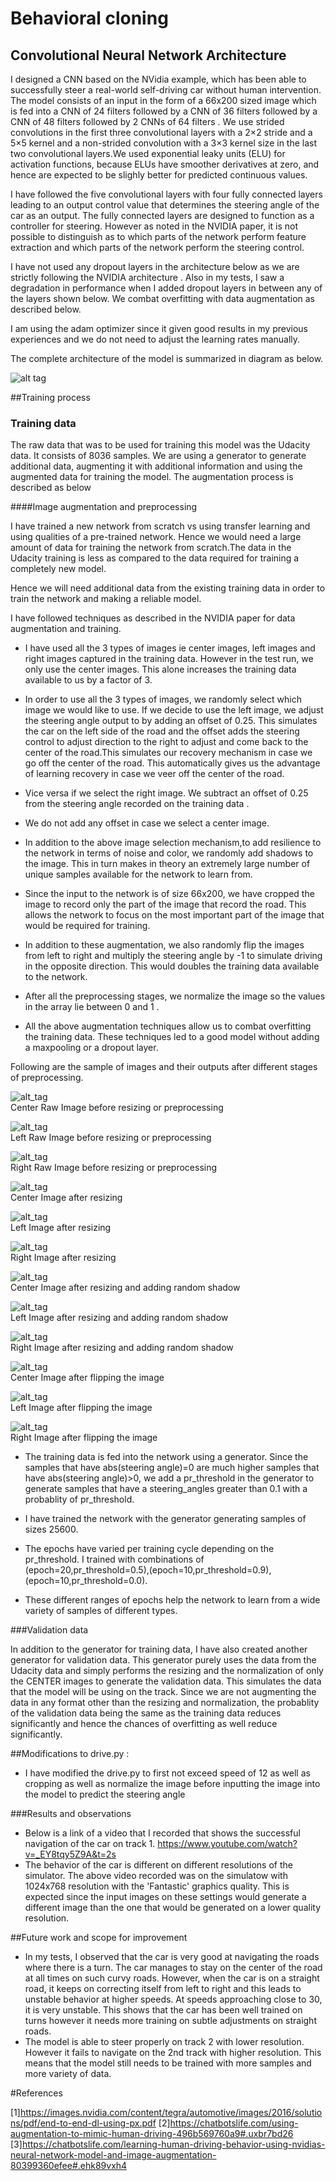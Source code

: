 # Behavioral cloning

## Convolutional Neural Network Architecture

I designed a CNN based on the NVidia example, which has been able to successfully steer a real-world self-driving car without human intervention. The model consists of an input in the form of a 66x200 sized image which is fed into a CNN of 24 filters followed by a CNN of 36 filters followed by a CNN of 48 filters followed by 2 CNNs of 64 filters . We use strided convolutions in the first three convolutional layers with a 2×2 stride and a 5×5 kernel and a non-strided convolution with a 3×3 kernel size in the last two convolutional layers.We used exponential leaky units (ELU) for activation functions, because ELUs have smoother derivatives at zero, and hence are expected to be slighly better for predicted continuous values.

I have followed the five convolutional layers with four fully connected layers leading to an output control value that determines the steering angle of the car as an output. The fully connected layers are designed to function as a controller for steering. However as noted in the NVIDIA paper, it is not possible to distinguish as to which parts of the network perform feature extraction and which parts of the network perform the steering control.

I have not used any dropout layers in the architecture below as we are strictly following the NVIDIA architecture . Also in my tests, I saw a degradation in performance when I added dropout layers in between any of the layers shown below. We combat overfitting with data augmentation as described below. 

I am using the adam optimizer since it given good results in my previous experiences and we do not need to adjust the learning rates manually. 

The complete architecture of the model is summarized in diagram as below.

![alt tag](nvidia_arch_diagram.png)


##Training process

### Training data 

The raw data that was to be used for training this model was the Udacity data. It consists of 8036 samples. We are using a generator to generate additional data, augmenting it with additional information and using the augmented data for training the model. The augmentation process is described as below

####Image augmentation and preprocessing

I have trained a new network from scratch vs using transfer learning and using qualities of a pre-trained network. Hence we would need a large amount of data for training the network from scratch.The data in the Udacity training is less as compared to the data required for training a completely new model.

Hence we will need additional data from the existing training data in order to train the network and making a reliable model. 

I have followed techniques as described in the NVIDIA paper for data augmentation and training. 

* I have used all the 3 types of images ie center images, left images and right images captured in the training data. However in the test run, we only use the center images. This alone increases the training data available to us by a factor of 3. 

* In order to use all the 3 types of images, we randomly select which image we would like to use. If we decide to use the left image, we adjust the steering angle output to by adding an offset of 0.25. This simulates the car on the left side of the road and the offset adds the steering control to adjust direction to the right to adjust and come back to the center of the road.This simulates our recovery mechanism in case we go off the center of the road. This automatically gives us the advantage of learning recovery in case we veer off the center of the road.

* Vice versa if we select the right image. We subtract an offset of 0.25 from the steering angle recorded on the training data . 

* We do not add any offset in case we select a center image. 

* In addition to the above image selection mechanism,to add resilience to the network in terms of noise and color, we randomly add shadows to the image. This in turn makes in theory an extremely large number of unique samples available for the network to learn from. 

* Since the input to the network is of size 66x200, we have cropped the image to record only the part of the image that record the road. This allows the network to focus on the most important part of the image that would be required for training.

* In addition to these augmentation, we also randomly flip the images from left to right and multiply the steering angle by -1 to simulate driving in the opposite direction. This would doubles the training data available to the network.

* After all the preprocessing stages, we normalize the image so the values in the array lie between 0 and 1 . 

* All the above augmentation techniques allow us to combat overfitting the training data. These techniques led to a good model without adding a maxpooling or a dropout layer. 

Following are the sample of images and their outputs after different stages of preprocessing.

![alt_tag](center_image.jpg) <br>
    Center Raw Image before resizing or preprocessing 


![alt_tag](left_image.jpg) <br>
    Left Raw Image before resizing or preprocessing 


![alt_tag](right_image.jpg)<br>
    Right Raw Image before resizing or preprocessing 


![alt_tag](center_image_resized.jpg) <br>
    Center Image after resizing


![alt_tag](left_image_resized.jpg) <br>
    Left Image after resizing 


![alt_tag](right_image_resized.jpg)<br>
    Right Image after resizing


![alt_tag](center_image_random_shadow.jpg) <br>
    Center Image after resizing and adding random shadow 
     

![alt_tag](left_image_random_shadow.jpg) <br>
    Left Image after resizing and adding random shadow 
    

![alt_tag](right_image_random_shadow.jpg)<br>
    Right Image after resizing and adding random shadow 
    

![alt_tag](center_image_flipped.jpg) <br>
    Center Image after flipping the image
     

![alt_tag](left_image_flipped.jpg) <br>
    Left Image after flipping the image
    

![alt_tag](right_image_flipped.jpg)<br>
    Right Image after flipping the image

* The training data is fed into the network using a generator. Since the samples that have abs(steering angle)=0 are much higher samples that have abs(steering angle)>0, we add a pr_threshold in the generator to generate samples that have a steering_angles greater than 0.1 with a probablity of pr_threshold.

* I have trained the network with the generator generating samples of sizes 25600. 
* The epochs have varied per training cycle depending on the pr_threshold. I trained with combinations of (epoch=20,pr_threshold=0.5),(epoch=10,pr_threshold=0.9),(epoch=10,pr_threshold=0.0). 
* These different ranges of epochs help the network to learn from a wide variety of samples of different types.

###Validation data

In addition to the generator for training data, I have also created another generator for validation data. This generator purely uses the data from the Udacity data and simply performs the resizing and the normalization of only the CENTER images to generate the validation data. This simulates the data that the model will be using on the track. Since we are not augmenting the data in any format other than the resizing and normalization, the probablity of the validation data being the same as the training data reduces significantly and hence the chances of overfitting as well reduce significantly.

##Modifications to drive.py : 

* I have modified the drive.py to first not exceed speed of 12 as well as cropping as well as normalize the image before inputting the image into the model to predict the steering angle

###Results and observations
* Below is a link of a video that I recorded that shows the successful navigation of the car on track 1. 
 https://www.youtube.com/watch?v=_EY8tqy5Z9A&t=2s
* The behavior of the car is different on different resolutions of the simulator. The above video recorded was on the simulatow with 1024x768 resolution with the 'Fantastic' graphics quality. This is expected since the input images on these settings would generate a different image than the one that would be generated on a lower quality resolution.

##Future work and scope for improvement

* In my tests, I observed that the car is very good at navigating the roads where there is a turn. The car manages to stay on the center of the road at all times on such curvy roads. However, when the car is on a straight road, it keeps on correcting itself from left to right and this leads to unstable behavior at higher speeds. At speeds approaching close to 30, it is very unstable. This shows that the car has been well trained on turns however it needs more training on subtle adjustments on straight roads.
* The model is able to steer properly on track 2 with lower resolution. However it fails to navigate on the 2nd track with higher resolution. This means that the model still needs to be trained with more samples and more variety of data. 

#References

[1]https://images.nvidia.com/content/tegra/automotive/images/2016/solutions/pdf/end-to-end-dl-using-px.pdf
[2]https://chatbotslife.com/using-augmentation-to-mimic-human-driving-496b569760a9#.uxbr7bd26
[3]https://chatbotslife.com/learning-human-driving-behavior-using-nvidias-neural-network-model-and-image-augmentation-80399360efee#.ehk89vxh4